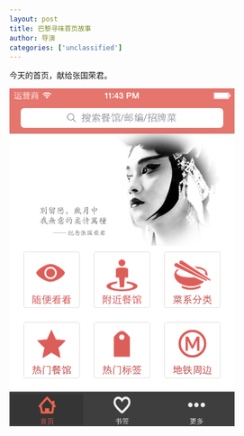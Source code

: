```yaml
---
layout: post
title: 巴黎寻味首页故事
author: 导演
categories: ['unclassified']
---
```


今天的首页，献给张国荣君。

<img class="img-thumbnail" style="width: 400px;" src="/blog/img/2014-04-01/leslie_cheung.png" alt="巴黎寻味首页故事 - 纪念张国荣君"/>
